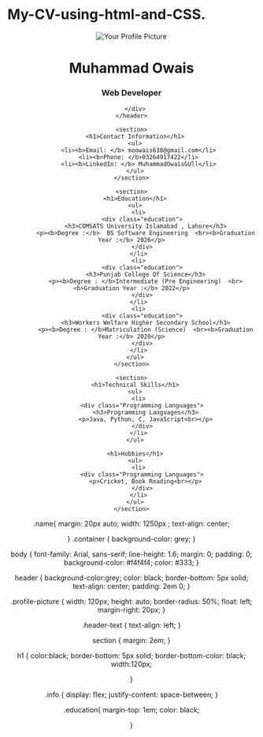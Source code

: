 # My-CV-using-html-and-CSS.
<!DOCTYPE html>
<html lang="en">
<head>
  <meta charset="UTF-8">
  <meta name="viewport" content="width=device-width, initial-scale=1.0">
  <title>Your Name - CV</title>
  <link rel="stylesheet" href="style.css">
</head>

<body>
  <div class="container">
    <header>
      <img src="owaispic.jpeg"height alt="Your Profile Picture" class="profile-picture" >
      <div class="header-text">
        <h1 class="name">Muhammad Owais</h1>
        <h3>Web Developer</h3>
      
      </div>
    </header>
  
    <section>
      <h1>Contact Information</h1>
      <ul>
        <li><b>Email: </b> moowais638@gmail.com</li>
        <li><b>Phone: </b>03264917422</li>
        <li><b>LinkedIn: </b> MuhammadOwaisGUll</li>
      </ul>
    </section>
  
    <section>
      <h1>Education</h1>
      <ul>
        <li>
          <div class="education">
            <h3>COMSATS University Islamabad , Lahore</h3>
            <p><b>Degree :</b>  BS Software Engineering  <br><b>Graduation Year :</b> 2026</p>
          </div>
        </li>
        <li>
          <div class="education">
            <h3>Punjab College Of Science</h3>
            <p><b>Degree : </b>Intermediate (Pre Engineering)  <br><b>Graduation Year :</b> 2022</p>
          </div>
        </li>
        <li>
          <div class="education">
            <h3>Workers Welfare Higher Secondary School</h3>
            <p><b>Degree : </b>Matriculation (Science)  <br><b>Graduation Year :</b> 2020</p>
          </div>
        </li>
      </ul>
    </section>
    
    <section>
      <h1>Technical Skills</h1>
      <ul>
        <li>
          <div class="Programming Languages">
            <h3>Programming Languages</h3>
            <p>Java, Python, C, JavaScript<br></p>
          </div>
        </li>
      </ul>

      <h1>Hobbies</h1>
      <ul>
        <li>
          <div class="Programming Languages">
            <p>Cricket, Book Reading<br></p>
          </div>
        </li>
      </ul>
    </section>
  </div>
</body>
</html>


.name{
    margin: 20px auto;
   width: 1250px ;
   text-align: center;

}
.container
{
    background-color: grey;
}

body {
    font-family: Arial, sans-serif;
    line-height: 1.6;
    margin: 0;
    padding: 0;
    background-color: #f4f4f4;
    color: #333;
  }
  
  header {
    background-color:grey;
    color: black;
    border-bottom: 5px solid;
    text-align: center;
    padding: 2em 0;
  }
  
  .profile-picture {
    width: 120px; 
    height: auto;
    border-radius: 50%;
    float: left;
    margin-right: 20px; 
  }
  
  .header-text {
    text-align: left;
  }
  
  section {
    margin: 2em;
  }
  
  h1 {
    color:black;
    border-bottom: 5px solid;
    border-bottom-color: black;
    width:120px;
    
  }
  
  .info {
    display: flex;
    justify-content: space-between;
  }
  
  .education{
    margin-top: 1em;
    color: black;
 
  }
  
